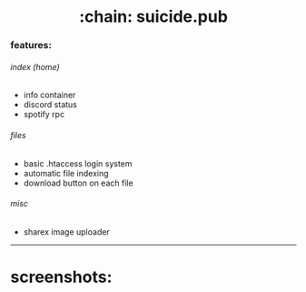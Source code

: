 <div align="center">
	<h1>:chain: suicide.pub</h1>
</div>

### features:
###### index (home)
* info container
* discord status
* spotify rpc
###### files
* basic .htaccess login system
* automatic file indexing
* download button on each file
###### misc
* sharex image uploader


------
screenshots:
======
<img title="index" src="https://user-images.githubusercontent.com/114261164/213054479-b9c54d3a-e1f9-46bd-90ca-ab43d68c42e6.png" alt="" data-align="center">
<img title="files" src="https://user-images.githubusercontent.com/114261164/213054769-3b0bbd6f-4b15-483a-ba75-27bb65ddc9f4.png" alt="" data-align="center">
